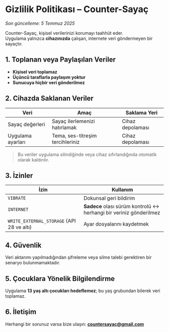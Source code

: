 # Gizlilik Politikası – Counter-Sayaç
_Son güncelleme: 5 Temmuz 2025_

Counter-Sayaç, kişisel verilerinizi korumayı taahhüt eder.  
Uygulama yalnızca **cihazınızda** çalışan, internete veri göndermeyen bir sayaçtır.

## 1. Toplanan veya Paylaşılan Veriler
- **Kişisel veri toplamaz**  
- **Üçüncü taraflarla paylaşım yoktur**  
- **Sunucuya hiçbir veri gönderilmez**

## 2. Cihazda Saklanan Veriler
| Veri | Amaç | Saklama Yeri |
|------|------|--------------|
| Sayaç değerleri | Sayaç ilerlemenizi hatırlamak | Cihaz depolaması |
| Uygulama ayarları | Tema, ses-titreşim tercihleriniz | Cihaz depolaması |

> Bu veriler uygulama silindiğinde veya cihaz sıfırlandığında otomatik olarak kaldırılır.

## 3. İzinler
| İzin | Kullanım |
|------|---------|
| `VIBRATE` | Dokunsal geri bildirim |
| `INTERNET` | **Sadece** olası sürüm kontrolü ↔ herhangi bir veriniz gönderilmez |
| `WRITE_EXTERNAL_STORAGE` (API 28 ve altı) | Ayar dosyalarını kaydetmek |

## 4. Güvenlik
Veri aktarımı yapılmadığından şifreleme veya silme talebi gerektiren bir senaryo bulunmamaktadır.

## 5. Çocuklara Yönelik Bilgilendirme
Uygulama **13 yaş altı çocukları hedeflemez**; bu yaş grubundan bilerek veri toplamaz.

## 6. İletişim
Herhangi bir sorunuz varsa bize ulaşın: **countersayac@gmail.com**
